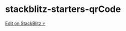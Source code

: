 # stackblitz-starters-qrCode

[Edit on StackBlitz ⚡️](https://stackblitz.com/edit/stackblitz-starters-v95awg)